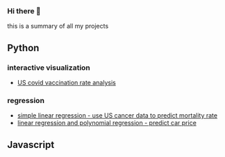 ### Hi there 👋

this is a summary of all my projects

## Python

### interactive visualization
- [US covid vaccination rate analysis](https://github.com/shengnan0816/Covid_Vaccine_US)

### regression
- [simple linear regression - use US cancer data to predict mortality rate](https://github.com/shengnan0816/OLS-cancer-data)
- [linear regression and polynomial regression -  predict car price](https://github.com/shengnan0816/Car-price-prediction)



## Javascript
